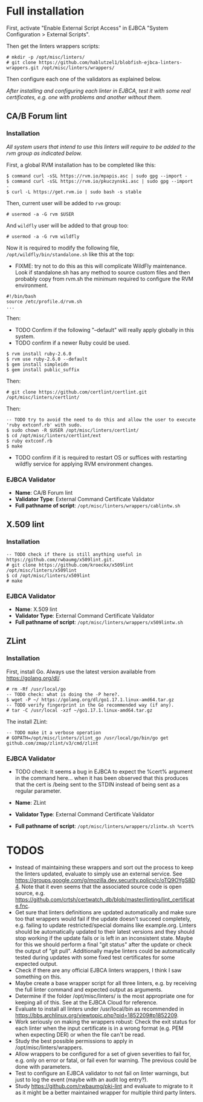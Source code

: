 # Full installation

First, activate "Enable External Script Access" in EJBCA "System Configuration > External Scripts".

Then get the linters wrappers scripts:

```
# mkdir -p /opt/misc/linters/
# git clone https://github.com/hablutzel1/blobfish-ejbca-linters-wrappers.git /opt/misc/linters/wrappers/
```
Then configure each one of the validators as explained below.

*After installing and configuring each linter in EJBCA, test it with some real certificates, e.g. one with problems and another without them.*

## CA/B Forum lint

### Installation

*All system users that intend to use this linters will require to be added to the rvm group as indicated below.*

First, a global RVM installation has to be completed like this:

```
$ command curl -sSL https://rvm.io/mpapis.asc | sudo gpg --import -
$ command curl -sSL https://rvm.io/pkuczynski.asc | sudo gpg --import -
$ curl -L https://get.rvm.io | sudo bash -s stable
```

Then, current user will be added to `rvm` group:

```
# usermod -a -G rvm $USER
```

And `wildfly` user will be added to that group too:

```
# usermod -a -G rvm wildfly
```

Now it is required to modify the following file, `/opt/wildfly/bin/standalone.sh` like this at the top:

* FIXME: try not to do this as this will complicate WildFly maintenance. Look if standalone.sh has any method to source custom files and then probably copy from rvm.sh the minimum required to configure the RVM environment.

```
#!/bin/bash
source /etc/profile.d/rvm.sh
...
```

Then:

* TODO Confirm if the following "–default" will really apply globally in this system.
* TODO confirm if a newer Ruby could be used.

```
$ rvm install ruby-2.6.0
$ rvm use ruby-2.6.0 --default
$ gem install simpleidn
$ gem install public_suffix
```

Then:

```
# git clone https://github.com/certlint/certlint.git /opt/misc/linters/certlint/
```

Then:

```
-- TODO try to avoid the need to do this and allow the user to execute 'ruby extconf.rb' with sudo.
$ sudo chown -R $USER /opt/misc/linters/certlint/
$ cd /opt/misc/linters/certlint/ext
$ ruby extconf.rb
$ make
```

* TODO confirm if it is required to restart OS or suffices with restarting wildfly service for applying RVM environment changes.

### EJBCA Validator

* **Name**: CA/B Forum lint
* **Validator Type**: External Command Certificate Validator
* **Full pathname of script**: `/opt/misc/linters/wrappers/cablintw.sh`

## X.509 lint

### Installation

```
-- TODO check if there is still anything useful in https://github.com/rwbaumg/x509lint.git.
# git clone https://github.com/kroeckx/x509lint /opt/misc/linters/x509lint
$ cd /opt/misc/linters/x509lint
# make
```

### EJBCA Validator

* **Name**: X.509 lint
* **Validator Type**: External Command Certificate Validator
* **Full pathname of script**: `/opt/misc/linters/wrappers/x509lintw.sh`

## ZLint

### Installation

First, install Go. Always use the latest version available from https://golang.org/dl/.

```
# rm -Rf /usr/local/go
-- TODO check: what is doing the -P here?.
$ wget -P ~/ https://golang.org/dl/go1.17.1.linux-amd64.tar.gz
-- TODO verify fingerprint in the Go recommended way (if any).
# tar -C /usr/local -xzf ~/go1.17.1.linux-amd64.tar.gz
```

The install ZLint:

```
-- TODO make it a verbose operation
# GOPATH=/opt/misc/linters/zlint_go /usr/local/go/bin/go get github.com/zmap/zlint/v3/cmd/zlint
```

### EJBCA Validator

* TODO check: It seems a bug in EJBCA to expect the %cert% argument in the command here... when it has been observed that this produces that the cert is /being sent to the STDIN instead of being sent as a regular parameter.

* **Name**: ZLint
* **Validator Type**: External Command Certificate Validator
* **Full pathname of script**: `/opt/misc/linters/wrappers/zlintw.sh %cert%`

# TODOS #
- Instead of maintaining these wrappers and sort out the process to keep the linters updated, evaluate to simply use an external service. See  https://groups.google.com/g/mozilla.dev.security.policy/c/oTQ9OYgS8D4. Note that it even seems that the associated source code is open source, e.g. https://github.com/crtsh/certwatch_db/blob/master/linting/lint_certificate.fnc.
- Get sure that linters definitions are updated automatically and make sure too that wrappers would fail if the update doesn't succeed completely, e.g. failing to update restricted/special domains like example.org. Linters should be automatically updated to their latest versions and they should stop working if the update fails or is left in an inconsistent state. Maybe for this we should perform a final "git status" after the update or check the output of "git pull". Additionally maybe linters could be automatically tested during updates with some fixed test certificates for some expected output.
- Check if there are any official EJBCA linters wrappers, I think I saw something on this.
- Maybe create a base wrapper script for all three linters, e.g. by receiving the full linter command and expected output as arguments.
- Determine if the folder /opt/misc/linters/ is the most appropriate one for keeping all of this. See at the EJBCA Cloud for reference.
- Evaluate to install all linters under /usr/local/bin as recommended in https://bbs.archlinux.org/viewtopic.php?pid=1852209#p1852209.
- Work seriously on making the wrappers robust: Check the exit status for each linter when the input certificate is in a wrong format (e.g. PEM when expecting DER) or when the file can't be read.
- Study the best possible permissions to apply in /opt/misc/linters/wrappers.
- Allow wrappers to be configured for a set of given severities to fail for, e.g. only on error or fatal, or fail even for warning. The previous could be done with parameters.
- Test to configure an EJBCA validator to not fail on linter warnings, but just to log the event (maybe with an audit log entry?).
- Study https://github.com/rwbaumg/pki-lint and evaluate to migrate to it as it might be a better maintained wrapper for multiple third party linters.
